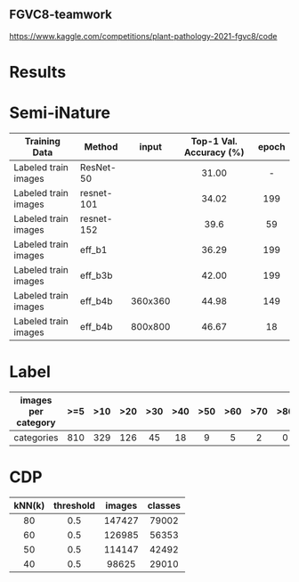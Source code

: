 ## FGVC8-teamwork
https://www.kaggle.com/competitions/plant-pathology-2021-fgvc8/code
# Results
# Semi-iNature
|  Training Data  | Method  | input|Top-1 Val. Accuracy (%)|epoch|
|  ----  | ----  |:----:|:----:|:----:|
| Labeled train images  | ResNet-50 ||31.00|-|
| Labeled train images  | resnet-101 ||34.02|199|
| Labeled train images  | resnet-152  ||39.6|59|
| Labeled train images  | eff_b1 ||36.29|199|
| Labeled train images  | eff_b3b ||42.00|199|
| Labeled train images  | eff_b4b |360x360|44.98|149|
| Labeled train images  | eff_b4b |800x800|46.67|18|
# Label
|images per category|  >=5  | >10  | >20|>30|>40|  >50  | >60  | >70|>80|
|:----:| :----: | :----:|:----:|:----:|:----:| :----:|:----:|:----:|:----:|
|categories| 810 | 329  |126|45|18| 9  |5 |2|0|
# CDP
|kNN(k)|  threshold | images| classes|
|:----:| :----: |:----:| :----: |
|80| 0.5 |147427| 79002 |
|60| 0.5 |126985| 56353 |
|50| 0.5 |114147| 42492 |
|40| 0.5 |98625| 29010 |
